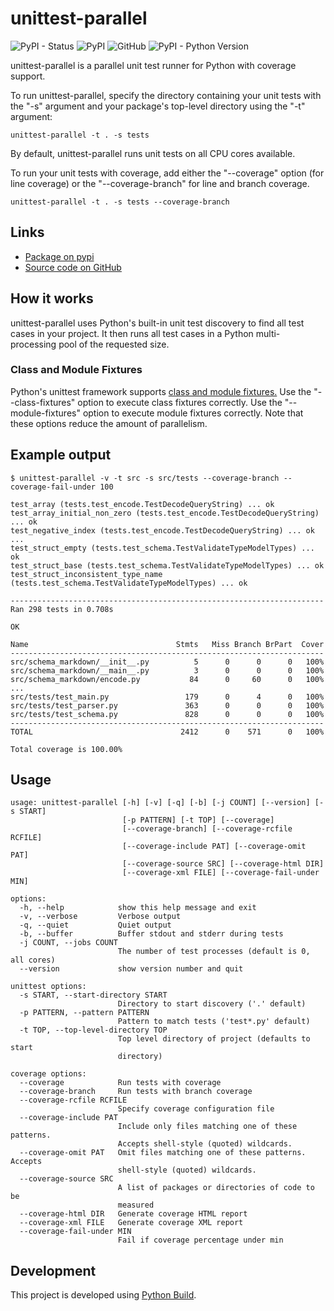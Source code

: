 # unittest-parallel

![PyPI - Status](https://img.shields.io/pypi/status/unittest-parallel)
![PyPI](https://img.shields.io/pypi/v/unittest-parallel)
![GitHub](https://img.shields.io/github/license/craigahobbs/unittest-parallel)
![PyPI - Python Version](https://img.shields.io/pypi/pyversions/unittest-parallel)

unittest-parallel is a parallel unit test runner for Python with coverage support.

To run unittest-parallel, specify the directory containing your unit tests with the "-s" argument
and your package's top-level directory using the "-t" argument:

```
unittest-parallel -t . -s tests
```

By default, unittest-parallel runs unit tests on all CPU cores available.

To run your unit tests with coverage, add either the "--coverage" option (for line coverage) or the
"--coverage-branch" for line and branch coverage.

```
unittest-parallel -t . -s tests --coverage-branch
```


## Links

- [Package on pypi](https://pypi.org/project/unittest-parallel/)
- [Source code on GitHub](https://github.com/craigahobbs/unittest-parallel)


## How it works

unittest-parallel uses Python's built-in unit test discovery to find all test cases in your project.
It then runs all test cases in a Python multi-processing pool of the requested size.

### Class and Module Fixtures

Python's unittest framework supports
[class and module fixtures.](https://docs.python.org/3/library/unittest.html#class-and-module-fixtures)
Use the "--class-fixtures" option to execute class fixtures correctly. Use the "--module-fixtures"
option to execute module fixtures correctly. Note that these options reduce the amount of
parallelism.


## Example output

```
$ unittest-parallel -v -t src -s src/tests --coverage-branch --coverage-fail-under 100

test_array (tests.test_encode.TestDecodeQueryString) ... ok
test_array_initial_non_zero (tests.test_encode.TestDecodeQueryString) ... ok
test_negative_index (tests.test_encode.TestDecodeQueryString) ... ok
...
test_struct_empty (tests.test_schema.TestValidateTypeModelTypes) ... ok
test_struct_base (tests.test_schema.TestValidateTypeModelTypes) ... ok
test_struct_inconsistent_type_name (tests.test_schema.TestValidateTypeModelTypes) ... ok

----------------------------------------------------------------------
Ran 298 tests in 0.708s

OK

Name                                 Stmts   Miss Branch BrPart  Cover
----------------------------------------------------------------------
src/schema_markdown/__init__.py          5      0      0      0   100%
src/schema_markdown/__main__.py          3      0      0      0   100%
src/schema_markdown/encode.py           84      0     60      0   100%
...
src/tests/test_main.py                 179      0      4      0   100%
src/tests/test_parser.py               363      0      0      0   100%
src/tests/test_schema.py               828      0      0      0   100%
----------------------------------------------------------------------
TOTAL                                 2412      0    571      0   100%

Total coverage is 100.00%
```


## Usage

```
usage: unittest-parallel [-h] [-v] [-q] [-b] [-j COUNT] [--version] [-s START]
                         [-p PATTERN] [-t TOP] [--coverage]
                         [--coverage-branch] [--coverage-rcfile RCFILE]
                         [--coverage-include PAT] [--coverage-omit PAT]
                         [--coverage-source SRC] [--coverage-html DIR]
                         [--coverage-xml FILE] [--coverage-fail-under MIN]

options:
  -h, --help            show this help message and exit
  -v, --verbose         Verbose output
  -q, --quiet           Quiet output
  -b, --buffer          Buffer stdout and stderr during tests
  -j COUNT, --jobs COUNT
                        The number of test processes (default is 0, all cores)
  --version             show version number and quit

unittest options:
  -s START, --start-directory START
                        Directory to start discovery ('.' default)
  -p PATTERN, --pattern PATTERN
                        Pattern to match tests ('test*.py' default)
  -t TOP, --top-level-directory TOP
                        Top level directory of project (defaults to start
                        directory)

coverage options:
  --coverage            Run tests with coverage
  --coverage-branch     Run tests with branch coverage
  --coverage-rcfile RCFILE
                        Specify coverage configuration file
  --coverage-include PAT
                        Include only files matching one of these patterns.
                        Accepts shell-style (quoted) wildcards.
  --coverage-omit PAT   Omit files matching one of these patterns. Accepts
                        shell-style (quoted) wildcards.
  --coverage-source SRC
                        A list of packages or directories of code to be
                        measured
  --coverage-html DIR   Generate coverage HTML report
  --coverage-xml FILE   Generate coverage XML report
  --coverage-fail-under MIN
                        Fail if coverage percentage under min
```


## Development

This project is developed using [Python Build](https://github.com/craigahobbs/python-build#readme).
